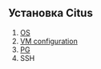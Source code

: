 ## Установка Citus

1. [OS](https://github.com/AV-ghub/PostgreSQL-Cloud-Solutions/blob/main/PostgreSQL/Admin/001%20Installation.md)
2. [VM configuration](https://github.com/AV-ghub/PostgreSQL-Cloud-Solutions/blob/main/Linux/Ubuntu/001%20Installation.md)
3. [PG](https://github.com/AV-ghub/PostgreSQL-Cloud-Solutions/blob/main/Practice/OTUS/PGCS/lesson_006%20patroni.md#%D1%81%D1%82%D0%B0%D0%B2%D0%B8%D0%BC)
4. SSH
